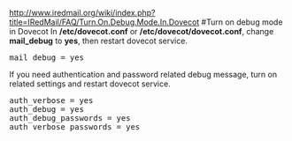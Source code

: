 <http://www.iredmail.org/wiki/index.php?title=IRedMail/FAQ/Turn.On.Debug.Mode.In.Dovecot>
#Turn on debug mode in Dovecot
In __/etc/dovecot.conf__ or __/etc/dovecot/dovecot.conf__, change __mail\_debug__ to __yes__, then restart dovecot service.
<pre>
mail_debug = yes
</pre>

If you need authentication and password related debug message, turn on related settings and restart dovecot service.
<pre>
auth_verbose = yes
auth_debug = yes
auth_debug_passwords = yes
auth_verbose_passwords = yes
</pre>

